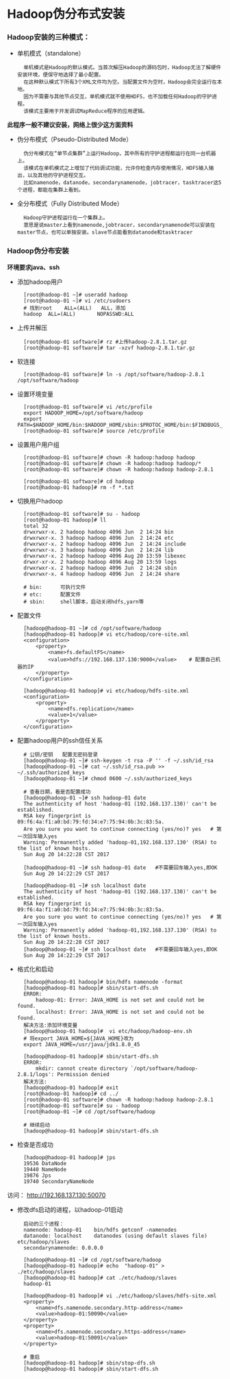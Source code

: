 # Hadoop伪分布式安装

### Hadoop安装的三种模式：

- 单机模式（standalone）
		
		单机模式是Hadoop的默认模式。当首次解压Hadoop的源码包时，Hadoop无法了解硬件安装环境，便保守地选择了最小配置。
        在这种默认模式下所有3个XML文件均为空。当配置文件为空时，Hadoop会完全运行在本地。
        因为不需要与其他节点交互，单机模式就不使用HDFS，也不加载任何Hadoop的守护进程。
        该模式主要用于开发调试MapReduce程序的应用逻辑。
**此程序一般不建议安装，网络上很少这方面资料**
 
- 伪分布模式（Pseudo-Distributed Mode）
		
		伪分布模式在“单节点集群”上运行Hadoop，其中所有的守护进程都运行在同一台机器上。
    	该模式在单机模式之上增加了代码调试功能，允许你检查内存使用情况，HDFS输入输出，以及其他的守护进程交互。
		比如namenode，datanode，secondarynamenode，jobtracer，tasktracer这5个进程，都能在集群上看到。
     
- 全分布模式（Fully Distributed Mode）
		
		Hadoop守护进程运行在一个集群上。
		意思是说master上看到namenode,jobtracer，secondarynamenode可以安装在master节点，也可以单独安装。slave节点能看到datanode和tasktracer
		
### Hadoop伪分布安装

**环境要求java、ssh**

- 添加hadoop用户

		[root@hadoop-01 ~]# useradd hadoop
		[root@hadoop-01 ~]# vi /etc/sudoers
		# 找到root 	ALL=(ALL) 	ALL，添加
		hadoop 	ALL=(ALL)       NOPASSWD:ALL
	
- 上传并解压

		[root@hadoop-01 software]# rz #上传hadoop-2.8.1.tar.gz
		[root@hadoop-01 software]# tar -xzvf hadoop-2.8.1.tar.gz	
- 软连接

		[root@hadoop-01 software]# ln -s /opt/software/hadoop-2.8.1 /opt/software/hadoop
		
- 设置环境变量

		[root@hadoop-01 software]# vi /etc/profile
		export HADOOP_HOME=/opt/software/hadoop
		export PATH=$HADOOP_HOME/bin:$HADOOP_HOME/sbin:$PROTOC_HOME/bin:$FINDBUGS_HOME/bin:$MAVEN_HOME/bin:$JAVA_HOME/bin:$PATH
		[root@hadoop-01 software]# source /etc/profile
		
- 设置用户用户组	
		
		[root@hadoop-01 software]# chown -R hadoop:hadoop hadoop
		[root@hadoop-01 software]# chown -R hadoop:hadoop hadoop/*
		[root@hadoop-01 software]# chown -R hadoop:hadoop hadoop-2.8.1
				
		[root@hadoop-01 software]# cd hadoop
		[root@hadoop-01 hadoop]# rm -f *.txt
		
		
- 切换用户hadoop
		
		[root@hadoop-01 software]# su - hadoop
		[root@hadoop-01 hadoop]# ll
		total 32
		drwxrwxr-x. 2 hadoop hadoop 4096 Jun  2 14:24 bin
		drwxrwxr-x. 3 hadoop hadoop 4096 Jun  2 14:24 etc
		drwxrwxr-x. 2 hadoop hadoop 4096 Jun  2 14:24 include
		drwxrwxr-x. 3 hadoop hadoop 4096 Jun  2 14:24 lib
		drwxrwxr-x. 2 hadoop hadoop 4096 Aug 20 13:59 libexec
		drwxr-xr-x. 2 hadoop hadoop 4096 Aug 20 13:59 logs
		drwxrwxr-x. 2 hadoop hadoop 4096 Jun  2 14:24 sbin
		drwxrwxr-x. 4 hadoop hadoop 4096 Jun  2 14:24 share	
		
		# bin:		可执行文件
		# etc: 		配置文件
		# sbin:		shell脚本，启动关闭hdfs,yarn等
		
		
- 配置文件

		[hadoop@hadoop-01 ~]# cd /opt/software/hadoop
		[hadoop@hadoop-01 hadoop]# vi etc/hadoop/core-site.xml
		<configuration>
		    <property>
		        <name>fs.defaultFS</name>
		        <value>hdfs://192.168.137.130:9000</value>    # 配置自己机器的IP
		    </property>
		</configuration>
		
		[hadoop@hadoop-01 hadoop]# vi etc/hadoop/hdfs-site.xml
		<configuration>
		    <property>
		        <name>dfs.replication</name>
		        <value>1</value>
		    </property>
		</configuration>
		
		

- 配置hadoop用户的ssh信任关系

		# 公钥/密钥   配置无密码登录
		[hadoop@hadoop-01 ~]# ssh-keygen -t rsa -P '' -f ~/.ssh/id_rsa
		[hadoop@hadoop-01 ~]# cat ~/.ssh/id_rsa.pub >> ~/.ssh/authorized_keys
		[hadoop@hadoop-01 ~]# chmod 0600 ~/.ssh/authorized_keys
		
		# 查看日期，看是否配置成功
		[hadoop@hadoop-01 ~]# ssh hadoop-01 date
		The authenticity of host 'hadoop-01 (192.168.137.130)' can't be established.
		RSA key fingerprint is 09:f6:4a:f1:a0:bd:79:fd:34:e7:75:94:0b:3c:83:5a.
		Are you sure you want to continue connecting (yes/no)? yes   # 第一次回车输入yes
		Warning: Permanently added 'hadoop-01,192.168.137.130' (RSA) to the list of known hosts.
		Sun Aug 20 14:22:28 CST 2017
		
		[hadoop@hadoop-01 ~]# ssh hadoop-01 date   #不需要回车输入yes,即OK
		Sun Aug 20 14:22:29 CST 2017
		
		[hadoop@hadoop-01 ~]# ssh localhost date
		The authenticity of host 'hadoop-01 (192.168.137.130)' can't be established.
		RSA key fingerprint is 09:f6:4a:f1:a0:bd:79:fd:34:e7:75:94:0b:3c:83:5a.
		Are you sure you want to continue connecting (yes/no)? yes   # 第一次回车输入yes
		Warning: Permanently added 'hadoop-01,192.168.137.130' (RSA) to the list of known hosts.
		Sun Aug 20 14:22:28 CST 2017
		[hadoop@hadoop-01 ~]# ssh localhost date   #不需要回车输入yes,即OK
		Sun Aug 20 14:22:29 CST 2017

- 格式化和启动

		[hadoop@hadoop-01 hadoop]# bin/hdfs namenode -format
		[hadoop@hadoop-01 hadoop]# sbin/start-dfs.sh
		ERROR:
			hadoop-01: Error: JAVA_HOME is not set and could not be found.			localhost: Error: JAVA_HOME is not set and could not be found.
		解决方法:添加环境变量
		[hadoop@hadoop-01 hadoop]#  vi etc/hadoop/hadoop-env.sh
		# 将export JAVA_HOME=${JAVA_HOME}改为
		export JAVA_HOME=/usr/java/jdk1.8.0_45
		
		[hadoop@hadoop-01 hadoop]# sbin/start-dfs.sh
		ERROR:
			mkdir: cannot create directory `/opt/software/hadoop-2.8.1/logs': Permission denied
		解决方法:
		[hadoop@hadoop-01 hadoop]# exit
		[root@hadoop-01 hadoop]# cd ../
		[root@hadoop-01 software]# chown -R hadoop:hadoop hadoop-2.8.1
		[root@hadoop-01 software]# su - hadoop
		[root@hadoop-01 ~]# cd /opt/software/hadoop
		
		# 继续启动
		[hadoop@hadoop-01 hadoop]# sbin/start-dfs.sh

- 检查是否成功

		[hadoop@hadoop-01 hadoop]# jps
		19536 DataNode
		19440 NameNode
		19876 Jps
		19740 SecondaryNameNode
	
访问： http://192.168.137.130:50070

- 修改dfs启动的进程，以hadoop-01启动

		启动的三个进程：
		namenode: hadoop-01    bin/hdfs getconf -namenodes
		datanode: localhost    datanodes (using default slaves file)   etc/hadoop/slaves
		secondarynamenode: 0.0.0.0
		
		[hadoop@hadoop-01 ~]# cd /opt/software/hadoop
		[hadoop@hadoop-01 hadoop]# echo  "hadoop-01" > ./etc/hadoop/slaves 
		[hadoop@hadoop-01 hadoop]# cat ./etc/hadoop/slaves 
		hadoop-01
		
		[hadoop@hadoop-01 hadoop]# vi ./etc/hadoop/slaves/hdfs-site.xml
		<property>
			<name>dfs.namenode.secondary.http-address</name>
			<value>hadoop-01:50090</value>
		</property>
		<property>
			<name>dfs.namenode.secondary.https-address</name>
			<value>hadoop-01:50091</value>
		</property>
		
		# 重启
		[hadoop@hadoop-01 hadoop]# sbin/stop-dfs.sh
		[hadoop@hadoop-01 hadoop]# sbin/start-dfs.sh
		













	
	
	